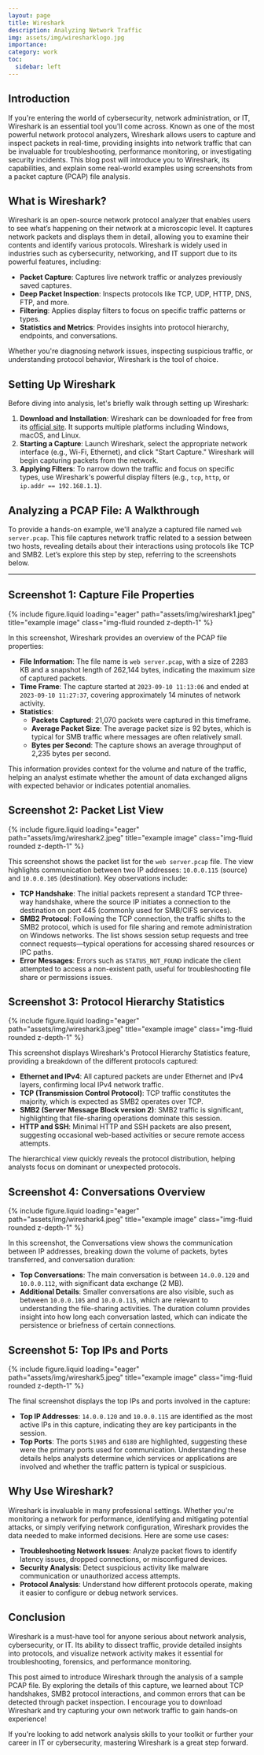 ```yaml
---
layout: page
title: Wireshark
description: Analyzing Network Traffic
img: assets/img/wiresharklogo.jpg
importance:
category: work
toc:
  sidebar: left
---
```


## Introduction

If you're entering the world of cybersecurity, network administration, or IT, Wireshark is an essential tool you'll come across. Known as one of the most powerful network protocol analyzers, Wireshark allows users to capture and inspect packets in real-time, providing insights into network traffic that can be invaluable for troubleshooting, performance monitoring, or investigating security incidents. This blog post will introduce you to Wireshark, its capabilities, and explain some real-world examples using screenshots from a packet capture (PCAP) file analysis.

## What is Wireshark?

Wireshark is an open-source network protocol analyzer that enables users to see what’s happening on their network at a microscopic level. It captures network packets and displays them in detail, allowing you to examine their contents and identify various protocols. Wireshark is widely used in industries such as cybersecurity, networking, and IT support due to its powerful features, including:

- **Packet Capture**: Captures live network traffic or analyzes previously saved captures.
- **Deep Packet Inspection**: Inspects protocols like TCP, UDP, HTTP, DNS, FTP, and more.
- **Filtering**: Applies display filters to focus on specific traffic patterns or types.
- **Statistics and Metrics**: Provides insights into protocol hierarchy, endpoints, and conversations.

Whether you're diagnosing network issues, inspecting suspicious traffic, or understanding protocol behavior, Wireshark is the tool of choice.

## Setting Up Wireshark

Before diving into analysis, let's briefly walk through setting up Wireshark:

1. **Download and Installation**: Wireshark can be downloaded for free from its [official site](https://www.wireshark.org/). It supports multiple platforms including Windows, macOS, and Linux.
2. **Starting a Capture**: Launch Wireshark, select the appropriate network interface (e.g., Wi-Fi, Ethernet), and click "Start Capture." Wireshark will begin capturing packets from the network.
3. **Applying Filters**: To narrow down the traffic and focus on specific types, use Wireshark's powerful display filters (e.g., `tcp`, `http`, or `ip.addr == 192.168.1.1`).

## Analyzing a PCAP File: A Walkthrough

To provide a hands-on example, we'll analyze a captured file named `web server.pcap`. This file captures network traffic related to a session between two hosts, revealing details about their interactions using protocols like TCP and SMB2. Let’s explore this step by step, referring to the screenshots below.

---

## Screenshot 1: Capture File Properties

<div class="row">
    <div class="col-sm mt-3 mt-md-0">
        {% include figure.liquid loading="eager" path="assets/img/wireshark1.jpeg" title="example image" class="img-fluid rounded z-depth-1" %}
    </div>
</div>

In this screenshot, Wireshark provides an overview of the PCAP file properties:

- **File Information**: The file name is `web server.pcap`, with a size of 2283 KB and a snapshot length of 262,144 bytes, indicating the maximum size of captured packets.
- **Time Frame**: The capture started at `2023-09-10 11:13:06` and ended at `2023-09-10 11:27:37`, covering approximately 14 minutes of network activity.
- **Statistics**:
  - **Packets Captured**: 21,070 packets were captured in this timeframe.
  - **Average Packet Size**: The average packet size is 92 bytes, which is typical for SMB traffic where messages are often relatively small.
  - **Bytes per Second**: The capture shows an average throughput of 2,235 bytes per second.

This information provides context for the volume and nature of the traffic, helping an analyst estimate whether the amount of data exchanged aligns with expected behavior or indicates potential anomalies.

## Screenshot 2: Packet List View

<div class="row">
    <div class="col-sm mt-3 mt-md-0">
        {% include figure.liquid loading="eager" path="assets/img/wireshark2.jpeg" title="example image" class="img-fluid rounded z-depth-1" %}
    </div>
</div>

This screenshot shows the packet list for the `web server.pcap` file. The view highlights communication between two IP addresses: `10.0.0.115` (source) and `10.0.0.105` (destination). Key observations include:

- **TCP Handshake**: The initial packets represent a standard TCP three-way handshake, where the source IP initiates a connection to the destination on port 445 (commonly used for SMB/CIFS services).
- **SMB2 Protocol**: Following the TCP connection, the traffic shifts to the SMB2 protocol, which is used for file sharing and remote administration on Windows networks. The list shows session setup requests and tree connect requests—typical operations for accessing shared resources or IPC paths.
- **Error Messages**: Errors such as `STATUS_NOT_FOUND` indicate the client attempted to access a non-existent path, useful for troubleshooting file share or permissions issues.

## Screenshot 3: Protocol Hierarchy Statistics

<div class="row">
    <div class="col-sm mt-3 mt-md-0">
        {% include figure.liquid loading="eager" path="assets/img/wireshark3.jpeg" title="example image" class="img-fluid rounded z-depth-1" %}
    </div>
</div>

This screenshot displays Wireshark's Protocol Hierarchy Statistics feature, providing a breakdown of the different protocols captured:

- **Ethernet and IPv4**: All captured packets are under Ethernet and IPv4 layers, confirming local IPv4 network traffic.
- **TCP (Transmission Control Protocol)**: TCP traffic constitutes the majority, which is expected as SMB2 operates over TCP.
- **SMB2 (Server Message Block version 2)**: SMB2 traffic is significant, highlighting that file-sharing operations dominate this session.
- **HTTP and SSH**: Minimal HTTP and SSH packets are also present, suggesting occasional web-based activities or secure remote access attempts.

The hierarchical view quickly reveals the protocol distribution, helping analysts focus on dominant or unexpected protocols.

## Screenshot 4: Conversations Overview

<div class="row">
    <div class="col-sm mt-3 mt-md-0">
        {% include figure.liquid loading="eager" path="assets/img/wireshark4.jpeg" title="example image" class="img-fluid rounded z-depth-1" %}
    </div>
</div>

In this screenshot, the Conversations view shows the communication between IP addresses, breaking down the volume of packets, bytes transferred, and conversation duration:

- **Top Conversations**: The main conversation is between `14.0.0.120` and `10.0.0.112`, with significant data exchange (2 MB).
- **Additional Details**: Smaller conversations are also visible, such as between `10.0.0.105` and `10.0.0.115`, which are relevant to understanding the file-sharing activities. The duration column provides insight into how long each conversation lasted, which can indicate the persistence or briefness of certain connections.

## Screenshot 5: Top IPs and Ports

<div class="row">
    <div class="col-sm mt-3 mt-md-0">
        {% include figure.liquid loading="eager" path="assets/img/wireshark5.jpeg" title="example image" class="img-fluid rounded z-depth-1" %}
    </div>
</div>

The final screenshot displays the top IPs and ports involved in the capture:

- **Top IP Addresses**: `14.0.0.120` and `10.0.0.115` are identified as the most active IPs in this capture, indicating they are key participants in the session.
- **Top Ports**: The ports `51985` and `6180` are highlighted, suggesting these were the primary ports used for communication. Understanding these details helps analysts determine which services or applications are involved and whether the traffic pattern is typical or suspicious.

## Why Use Wireshark?

Wireshark is invaluable in many professional settings. Whether you're monitoring a network for performance, identifying and mitigating potential attacks, or simply verifying network configuration, Wireshark provides the data needed to make informed decisions. Here are some use cases:

- **Troubleshooting Network Issues**: Analyze packet flows to identify latency issues, dropped connections, or misconfigured devices.
- **Security Analysis**: Detect suspicious activity like malware communication or unauthorized access attempts.
- **Protocol Analysis**: Understand how different protocols operate, making it easier to configure or debug network services.

## Conclusion

Wireshark is a must-have tool for anyone serious about network analysis, cybersecurity, or IT. Its ability to dissect traffic, provide detailed insights into protocols, and visualize network activity makes it essential for troubleshooting, forensics, and performance monitoring.

This post aimed to introduce Wireshark through the analysis of a sample PCAP file. By exploring the details of this capture, we learned about TCP handshakes, SMB2 protocol interactions, and common errors that can be detected through packet inspection. I encourage you to download Wireshark and try capturing your own network traffic to gain hands-on experience!

If you're looking to add network analysis skills to your toolkit or further your career in IT or cybersecurity, mastering Wireshark is a great step forward.
